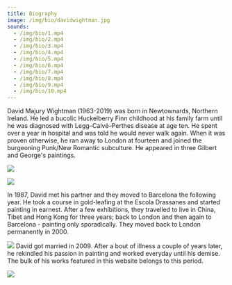 ```yaml
---
title: Biography
image: /img/bio/davidwightman.jpg
sounds:
  - /img/bio/1.mp4
  - /img/bio/2.mp4
  - /img/bio/3.mp4
  - /img/bio/4.mp4
  - /img/bio/5.mp4
  - /img/bio/6.mp4
  - /img/bio/7.mp4
  - /img/bio/8.mp4
  - /img/bio/9.mp4
  - /img/bio/10.mp4
---
```

David Majury Wightman (1963-2019) was born in Newtownards, Northern Ireland. He led a bucolic Huckelberry Finn childhood at his family farm until he was diagnosed with Legg–Calvé–Perthes disease at age ten. He spent over a year in hospital and was told he would never walk again. When it was proven otherwise, he ran away to London at fourteen and joined the burgeoning Punk/New Romantic subculture. He appeared in three Gilbert and George's paintings.

![](/img/bio/img_1578.jpeg)

![](/img/bio/img_1585.jpeg)

In 1987, David met his partner and they moved to Barcelona the following year. He took a course in gold-leafing at the Escola Drassanes and started painting in earnest. After a few exhibitions, they travelled to live in China, Tibet and Hong Kong for three years; back to London and then again to Barcelona - painting only sporadically. They moved back to London permanently in 2000.

![](/img/bio/img_1590.jpeg)
David got married in 2009. After a bout of illness a couple of years later, he rekindled his passion in painting and worked everyday until his demise. The bulk of his works featured in this website belongs to this period.

![](/img/bio/img_1595.jpeg)



